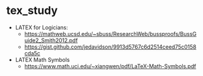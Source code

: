 # tex_study
- LATEX for Logicians:
  - https://mathweb.ucsd.edu/~sbuss/ResearchWeb/bussproofs/BussGuide2_Smith2012.pdf
  - https://gist.github.com/jedavidson/9913d5767c6d2514ceed75c0158cda5c
- LATEX Math Symbols
  - https://www.math.uci.edu/~xiangwen/pdf/LaTeX-Math-Symbols.pdf

